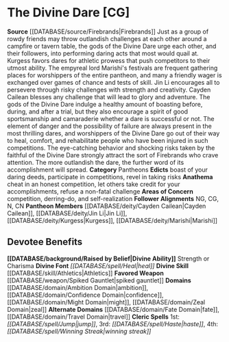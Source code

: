 ﻿---
ability:
- Strength
- Charisma
ability_boost:
- Strength
- Charisma
alignment: CG
deity:
- '[[DATABASE/deity/The Divine Dare|The Divine Dare]]'
- '[[DATABASE/deity/Cayden Cailean|Cayden Cailean]]'
- '[[DATABASE/deity/Jin Li|Jin Li]]'
- '[[DATABASE/deity/Kurgess|Kurgess]]'
- '[[DATABASE/deity/Marishi|Marishi]]'
deity_category: Pantheons
divine_font: Heal
domain:
- '[[DATABASE/domain/Ambition Domain|Ambition]]'
- '[[DATABASE/domain/Confidence Domain|Confidence]]'
- '[[DATABASE/domain/Fate Domain|Fate]]'
- '[[DATABASE/domain/Might Domain|Might]]'
- '[[DATABASE/domain/Travel Domain|Travel]]'
- '[[DATABASE/domain/Zeal Domain|Zeal]]'
favored_weapon: '[[DATABASE/weapon/Spiked Gauntlet|Spiked Gauntlet]]'
follower_alignment:
- NG
- N
- CG
- CN
id: '269'
name: The Divine Dare
rarity: Common
rus_type_level: null
skill:
- '[[DATABASE/skill/Athletics|Athletics]]'
source: '[[DATABASE/source/Firebrands|Firebrands]]'
trait: null
type: Deity

---
# The Divine Dare [CG]

**Source** [[DATABASE/source/Firebrands|Firebrands]]
Just as a group of rowdy friends may throw outlandish challenges at each other around a campfire or tavern table, the gods of the Divine Dare urge each other, and their followers, into performing daring acts that most would quail at. Kurgess favors dares for athletic prowess that push competitors to their utmost ability. The empyreal lord Marishi's festivals are frequent gathering places for worshippers of the entire pantheon, and many a friendly wager is exchanged over games of chance and tests of skill. Jin Li encourages all to persevere through risky challenges with strength and creativity. Cayden Cailean blesses any challenge that will lead to glory and adventure.
 The gods of the Divine Dare indulge a healthy amount of boasting before, during, and after a trial, but they also encourage a spirit of good sportsmanship and camaraderie whether a dare is successful or not. The element of danger and the possibility of failure are always present in the most thrilling dares, and worshippers of the Divine Dare go out of their way to heal, comfort, and rehabilitate people who have been injured in such competitions.
 The eye-catching behavior and shocking risks taken by the faithful of the Divine Dare strongly attract the sort of Firebrands who crave attention. The more outlandish the dare, the further word of its accomplishment will spread.
**Category** Pantheons
**Edicts** boast of your daring deeds, participate in competitions, revel in taking risks
**Anathema** cheat in an honest competition, let others take credit for your accomplishments, refuse a non-fatal challenge
**Areas of Concern** competition, derring-do, and self-realization
**Follower Alignments** NG, CG, N, CN
**Pantheon Members** [[DATABASE/deity/Cayden Cailean|Cayden Cailean]], [[DATABASE/deity/Jin Li|Jin Li]], [[DATABASE/deity/Kurgess|Kurgess]], [[DATABASE/deity/Marishi|Marishi]]

## Devotee Benefits

**[[DATABASE/background/Raised by Belief|Divine Ability]]** Strength or Charisma
**Divine Font** _[[DATABASE/spell/Heal|heal]]_
**Divine Skill** [[DATABASE/skill/Athletics|Athletics]]
**Favored Weapon** [[DATABASE/weapon/Spiked Gauntlet|spiked gauntlet]]
**Domains** [[DATABASE/domain/Ambition Domain|ambition]], [[DATABASE/domain/Confidence Domain|confidence]], [[DATABASE/domain/Might Domain|might]], [[DATABASE/domain/Zeal Domain|zeal]]
**Alternate Domains** [[DATABASE/domain/Fate Domain|fate]], [[DATABASE/domain/Travel Domain|travel]]
**Cleric Spells** 1st: _[[DATABASE/spell/Jump|jump]]_, 3rd: _[[DATABASE/spell/Haste|haste]]_, 4th: _[[DATABASE/spell/Winning Streak|winning streak]]_